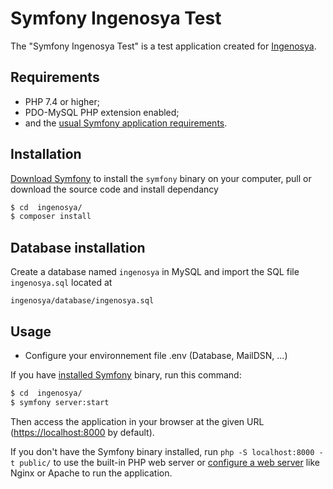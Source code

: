 Symfony Ingenosya Test
========================

The "Symfony Ingenosya Test" is a test application created for [Ingenosya][1].

Requirements
------------

  * PHP 7.4 or higher;
  * PDO-MySQL PHP extension enabled;
  * and the [usual Symfony application requirements][2].

Installation
------------

[Download Symfony][4] to install the `symfony` binary on your computer, pull or download the source code and install dependancy

```bash
$ cd  ingenosya/
$ composer install
```

Database installation
------------
Create a database named `ingenosya` in MySQL and import the SQL file `ingenosya.sql` located at
```
ingenosya/database/ingenosya.sql
```


Usage
-----
- Configure your environnement file .env (Database, MailDSN, ...)

If you have [installed Symfony][4] binary, run this command:

```bash
$ cd  ingenosya/
$ symfony server:start
```

Then access the application in your browser at the given URL (<https://localhost:8000> by default).

If you don't have the Symfony binary installed, run `php -S localhost:8000 -t public/`
to use the built-in PHP web server or [configure a web server][3] like Nginx or
Apache to run the application.

[1]: https://www.ingenosya.com/
[2]: https://symfony.com/doc/current/reference/requirements.html
[3]: https://symfony.com/doc/current/cookbook/configuration/web_server_configuration.html
[4]: https://symfony.com/download
